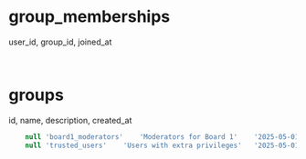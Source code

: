

# group_memberships
user_id, group_id, joined_at
```sql
  
```

# groups
id, name, description, created_at
```sql
	null 'board1_moderators'	'Moderators for Board 1'	'2025-05-01 04:45:01'
	null 'trusted_users'	'Users with extra privileges'	'2025-05-01 04:45:01'
```

